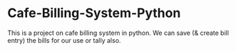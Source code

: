 # Cafe-Billing-System-Python
This is a project on cafe billing system in python. We can save (&amp; create bill entry) the bills for our use or tally also. 
